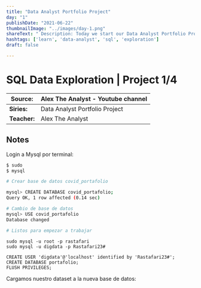 ```yaml
---
title: "Data Analyst Portfolio Project"
day: "1"
publishDate: "2021-06-22"
thumbnailImage: "../images/day-1.png"
shareText: " Description: Today we start our Data Analyst Portfolio Project Series. In our first project we will be using SQL to do some Data Exploration. We will then visualize the data in Tableau for our next project."
hashtags: ['learn', 'data-analyst', 'sql', 'exploration']
draft: false

---
```


# SQL Data Exploration | Project 1/4

| Source:      | Alex The Analyst - Youtube channel |
| ------------ | ---------------------------------- |
| **Siries:**  | Data Analyst Portfolio Project     |
| **Teacher:** | Alex The Analyst                   |



## Notes 

Login a Mysql por terminal:

```bash
$ sudo
$ mysql

# Crear base de datos covid_portafolio

mysql> CREATE DATABASE covid_portafolio;
Query OK, 1 row affected (0.14 sec)

# Cambio de base de datos
mysql> USE covid_portafolio
Database changed

# Listos para empezar a trabajar

```

```
sudo mysql -u root -p rastafari
sudo mysql -u digdata -p Rastafari23#

CREATE USER 'digdata'@'localhost' identified by 'Rastafari23#';
CREATE DATABASE portafolio;
FLUSH PRIVILEGES;

```



Cargamos nuestro dataset a la nueva base de datos:

```bash
```





